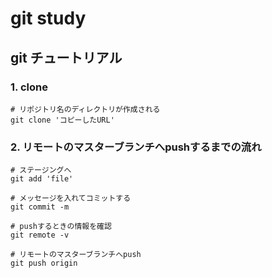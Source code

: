 # git study
## git チュートリアル
### 1. clone
```
# リポジトリ名のディレクトリが作成される
git clone 'コピーしたURL'
```

### 2. リモートのマスターブランチへpushするまでの流れ
```
# ステージングへ
git add 'file'

# メッセージを入れてコミットする
git commit -m

# pushするときの情報を確認
git remote -v

# リモートのマスターブランチへpush
git push origin
```
